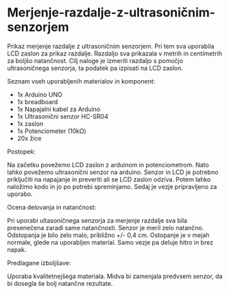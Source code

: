 # Merjenje-razdalje-z-ultrasoničnim-senzorjem
Prikaz merjenje razdalje z ultrasoničnim senzorjem. Pri tem sva uporabila LCD zaslon za prikaz razdalje. Razdaljo sva prikazala v metrih in centimetrih za boljšo natančnost. Cilj naloge je izmeriti razdaljo s pomočjo ultrasoničnega senzorja, ta podatek pa izpisati na LCD zaslon. 

Seznam vseh uporabljenih materialov in komponent:

- 1x Arduino UNO
- 1x breadboard
- 1x Napajalni kabel za Arduino
- 1x Ultrasonični senzor HC-SR04
- 1x zaslon
- 1x Potenciometer (10kΩ)
- 20x žice

Postopek:

Na začetku povežemo LCD zaslon z arduinom in potenciometrom. Nato lahko povežemo ultrasonični senzor na arduino. Senzor in LCD je potrebno priključiti na napajanje in preveriti ali se LCD zaslon odziva. Potem lahko naložimo kodo in jo po potrebi spreminjamo. Sedaj je vezje pripravljeno za uporabo.

Ocena delovanja in natančnost:

Pri uporabi ultasoničnega senzorja za merjenje razdalje sva bila presenečena zaradi same natančnosti. Senzor je meril zelo natančno. Odstopanja je bilo zelo malo, približno +/- 0,4 cm. Ostopanje je v mejah normale, glede na uporabljen material. Samo vezje pa deluje hitro in brez napak.

Predlagane izboljšave:

Uporaba kvalitetnejšega materiala. Midva bi zamenjala predvsem senzor, da bi dosegla še bolj natančne rezultate.
